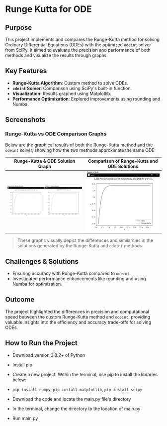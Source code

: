 # Runge Kutta for ODE

## Purpose
This project implements and compares the Runge-Kutta method for solving Ordinary Differential Equations (ODEs) with the optimized `odeint` solver from SciPy. It aimed to evaluate the precision and performance of both methods and visualize the results through graphs.

## Key Features
- **Runge-Kutta Algorithm**: Custom method to solve ODEs.
- **`odeint` Solver**: Comparison using SciPy's built-in function.
- **Visualization**: Results graphed using Matplotlib.
- **Performance Optimization**: Explored improvements using rounding and Numba.

## Screenshots

### Runge-Kutta vs ODE Comparison Graphs
Below are the graphical results of both the Runge-Kutta method and the `odeint` solver, showing how the two methods approximate the same ODE:

Runge-Kutta & ODE Solution Graph        |  Comparison of Runge-Kutta and ODE Solutions
:-------------------------:             |:-------------------------:
![Runge-Kutta Graph](screenshot_1.jpg)  |  ![ODE Solution Graph](screenshot_2.jpg)

> These graphs visually depict the differences and similarities in the solutions generated by the Runge-Kutta and `odeint` methods.

## Challenges & Solutions
- Ensuring accuracy with Runge-Kutta compared to `odeint`.
- Investigated performance enhancements like rounding and using Numba for optimization.

## Outcome
The project highlighted the differences in precision and computational speed between the custom Runge-Kutta method and `odeint`, providing valuable insights into the efficiency and accuracy trade-offs for solving ODEs.


## How to Run the Project
* Download version 3.8.2+ of Python 
* Install pip
* Create a new project. Within the terminal, use pip to install the libraries below:

* `pip install numpy`, `pip install matplotlib`, `pip install scipy`

* Download the code and locate the main.py file's directory
* In the terminal, change the directory to the location of main.py
* Run main.py

